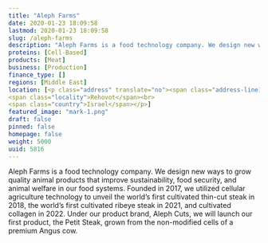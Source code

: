 ```yaml
---
title: "Aleph Farms"
date: 2020-01-23 18:09:58
lastmod: 2020-01-23 18:09:58
slug: /aleph-farms
description: "Aleph Farms is a food technology company. We design new ways to grow quality animal products that improve sustainability, food security, and animal welfare in our food systems. Founded in 2017, we utilized cellular agriculture technology to unveil the world’s first cultivated thin-cut steak in 2018, the world’s first cultivated ribeye steak in 2021, and cultivated collagen in 2022. Under our product brand, Aleph Cuts, we will launch our first product, the Petit Steak, grown from the non-modified cells of a premium Angus cow."
proteins: [Cell-Based]
products: [Meat]
business: [Production]
finance_type: []
regions: [Middle East]
location: [<p class="address" translate="no"><span class="address-line1">Prof. Menakhem Plaut Street</span><br>
<span class="locality">Rehovot</span><br>
<span class="country">Israel</span></p>]
featured_image: "mark-1.png"
draft: false
pinned: false
homepage: false
weight: 5000
uuid: 5816
---
```

<p>Aleph Farms is a food technology company. We design new ways to grow quality animal products that improve sustainability, food security, and animal welfare in our food systems. Founded in 2017, we utilized cellular agriculture technology to unveil the world’s first cultivated thin-cut steak in 2018, the world’s first cultivated ribeye steak in 2021, and cultivated collagen in 2022. Under our product brand, Aleph Cuts, we will launch our first product, the Petit Steak, grown from the non-modified cells of a premium Angus cow.</p>
